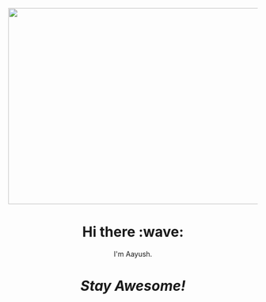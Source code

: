 <img src="https://ntmaker.gfto.ru/newneontexten/?image_height=396&image_width=1584&image_font_shadow_width=50&image_font_size=80&image_background_color=1F1F1F&image_text_color=FF91A9&image_font_shadow_color=F7406B&image_url=&image_text=Aayush Vats&image_font_family=Nickainley&" frameborder='no' scrolling='no' width="1584" height="396"></img>
<h1 align='center'>Hi there :wave:</h1>
<p align='center'>
I'm Aayush.
</p>

<h1 align='center'><i>Stay Awesome!</i></h1>

<!--
**aayushvats/aayushvats** is a ✨ _special_ ✨ repository because its `README.md` (this file) appears on your GitHub profile


Here are some ideas to get you started:

- 🔭 I’m currently working on ...
- 🌱 I’m currently learning ...
- 👯 I’m looking to collaborate on ...
- 🤔 I’m looking for help with ...
- 💬 Ask me about ...
- 📫 How to reach me: ...
- 😄 Pronouns: ...
- ⚡ Fun fact: ...
-->

